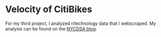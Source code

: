 # Velocity of CitiBikes
For my third project, I analyzed r/technology data that I webscraped. My analysis can be found on the [NYCDSA blog](http://blog.nycdatascience.com/student-works/web-scraping/can-rtechnology-tell-us/).
